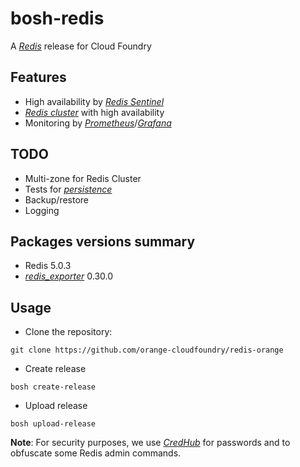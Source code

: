 # bosh-redis

A [*Redis*](https://redis.io/) release for Cloud Foundry

## Features

- High availability by [*Redis Sentinel*](https://redis.io/topics/sentinel)
- [*Redis cluster*](https://redis.io/topics/cluster-spec) with high availability
- Monitoring by [*Prometheus*](https://prometheus.io/)/[*Grafana*](https://grafana.com/)

## TODO

- Multi-zone for Redis Cluster
- Tests for [*persistence*](https://redis.io/topics/persistence)
- Backup/restore
- Logging

## Packages versions summary

- Redis 5.0.3
- [*redis_exporter*](https://github.com/oliver006/redis_exporter/releases) 0.30.0

## Usage

- Clone the repository:
```
git clone https://github.com/orange-cloudfoundry/redis-orange
```
- Create release
```
bosh create-release
```
- Upload release
```
bosh upload-release
```

**Note**: For security purposes, we use [*CredHub*](https://docs.cloudfoundry.org/credhub/)  for passwords and to obfuscate some Redis admin commands.
